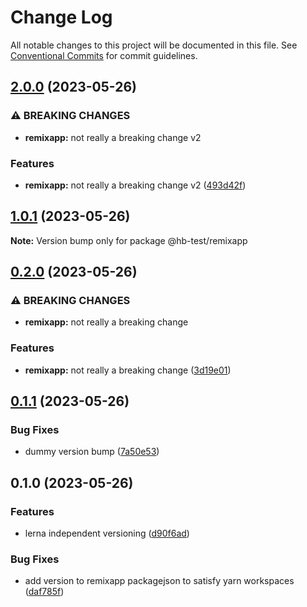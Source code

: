 # Change Log

All notable changes to this project will be documented in this file.
See [Conventional Commits](https://conventionalcommits.org) for commit guidelines.

## [2.0.0](https://github.com/subzero10/lerna-getting-started-example/compare/@hb-test/remixapp@1.0.1...@hb-test/remixapp@2.0.0) (2023-05-26)


### ⚠ BREAKING CHANGES

* **remixapp:** not really a breaking change v2

### Features

* **remixapp:** not really a breaking change v2 ([493d42f](https://github.com/subzero10/lerna-getting-started-example/commit/493d42f67e849db78e40e9e3e44baa609637c079))



## [1.0.1](https://github.com/subzero10/lerna-getting-started-example/compare/@hb-test/remixapp@0.2.0...@hb-test/remixapp@1.0.1) (2023-05-26)

**Note:** Version bump only for package @hb-test/remixapp





## [0.2.0](https://github.com/subzero10/lerna-getting-started-example/compare/@hb-test/remixapp@0.1.1...@hb-test/remixapp@0.2.0) (2023-05-26)


### ⚠ BREAKING CHANGES

* **remixapp:** not really a breaking change

### Features

* **remixapp:** not really a breaking change ([3d19e01](https://github.com/subzero10/lerna-getting-started-example/commit/3d19e013c47e32bfbcb1bdf5d8d77b1a6a005a37))



## [0.1.1](https://github.com/subzero10/lerna-getting-started-example/compare/@hb-test/remixapp@0.1.0...@hb-test/remixapp@0.1.1) (2023-05-26)


### Bug Fixes

* dummy version bump ([7a50e53](https://github.com/subzero10/lerna-getting-started-example/commit/7a50e530834a79fd4914afe79aa09e690a65a359))



## 0.1.0 (2023-05-26)


### Features

* lerna independent versioning ([d90f6ad](https://github.com/subzero10/lerna-getting-started-example/commit/d90f6ad62194024eb4dfc4ec2f900a37944e32d0))


### Bug Fixes

* add version to remixapp packagejson to satisfy yarn workspaces ([daf785f](https://github.com/subzero10/lerna-getting-started-example/commit/daf785ff39c01da41f636987814d066f3b6b1234))
